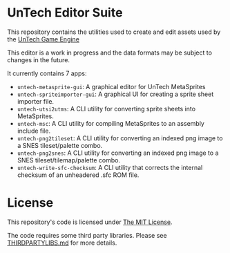 UnTech Editor Suite
===================

This repository contains the utilities used to create and edit assets
used by the
[UnTech Game Engine](https://github.com/undisbeliever/untech-engine)

This editor is a work in progress and the data formats may be subject to
changes in the future.

It currently contains 7 apps:

 * `untech-metasprite-gui`: A graphical editor for UnTech MetaSprites
 * `untech-spriteimporter-gui`: A graphical UI for creating a sprite
   sheet importer file.
 * `untech-utsi2utms`: A CLI utility for converting sprite sheets into
   MetaSprites.
 * `untech-msc`: A CLI utility for compiling MetaSprites to an assembly
   include file.
 * `untech-png2tileset`: A CLI utility for converting an indexed png
   image to a SNES tileset/palette combo.
 * `untech-png2snes`: A CLI utility for converting an indexed png image
   to a SNES tileset/tilemap/palette combo.
 * `untech-write-sfc-checksum`: A CLI utility that corrects the internal
   checksum of an unheadered .sfc ROM file.


License
=======
This repository's code is licensed under [The MIT License](LICENSE).

The code requires some third party libraries. Please see
[THIRDPARTYLIBS.md](THIRDPARTYLIBS.md) for more details.


